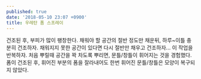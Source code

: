 ```yaml
---
published: true
date: '2018-05-10 23:07 +0900'
title: 우레탄 폼 스프레이
---
```

건조된 후, 부피가 많이 팽창한다. 채워야 할 공간의 절반 정도만 채운뒤, 하루~이틀 충분히 건조하자. 채워지지 못한 공간이 있다면 다시 절반만 채우고 건조하자... 이 작업을 반복하자. 처음 뿌릴때 공간을 꽉 차도록 뿌리면, 문틀/창틀이 휘어지는 것을 경험했다. 폼이 건조된 후, 휘어진 부분의 폼을 잘라내어도 한번 휘어진 문틀/창틀은 모양이 복구되지 않았다. 